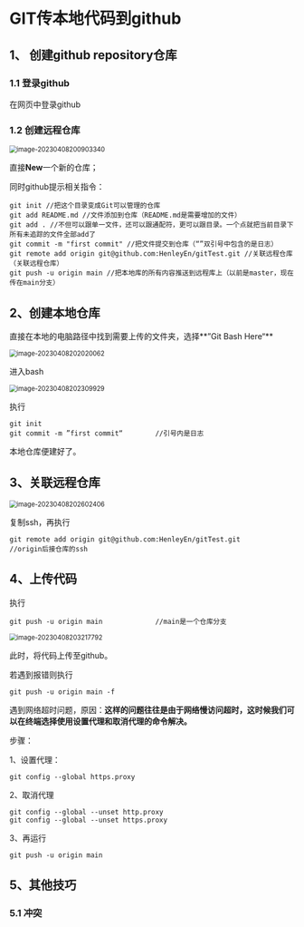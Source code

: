 # GIT传本地代码到github

## 1、 创建github repository仓库

### 1.1 登录github

在网页中登录github

### 1.2 创建远程仓库

<img src="D:\MarkdowPad2_md\随手记\images\image-20230408200903340.png" alt="image-20230408200903340" style="zoom:80%;" />

直接**New**一个新的仓库；

同时github提示相关指令：

```text
git init //把这个目录变成Git可以管理的仓库
git add README.md //文件添加到仓库（README.md是需要增加的文件）
git add . //不但可以跟单一文件，还可以跟通配符，更可以跟目录。一个点就把当前目录下所有未追踪的文件全部add了 
git commit -m "first commit" //把文件提交到仓库（“”双引号中包含的是日志）
git remote add origin git@github.com:HenleyEn/gitTest.git //关联远程仓库（关联远程仓库）
git push -u origin main //把本地库的所有内容推送到远程库上（以前是master，现在传在main分支）
```

## 2、创建本地仓库

直接在本地的电脑路径中找到需要上传的文件夹，选择**”Git Bash Here“**

<img src="D:\MarkdowPad2_md\随手记\images\image-20230408202020062.png" alt="image-20230408202020062" style="zoom:80%;" />

进入bash

<img src="D:\MarkdowPad2_md\随手记\images\image-20230408202309929.png" alt="image-20230408202309929" style="zoom:80%;" />

执行

```text
git init
git commit -m ”first commit“		//引号内是日志
```

本地仓库便建好了。

## 3、关联远程仓库

<img src="D:\MarkdowPad2_md\随手记\images\image-20230408202602406.png" alt="image-20230408202602406" style="zoom:80%;" />

复制ssh，再执行

```text
git remote add origin git@github.com:HenleyEn/gitTest.git		//origin后接仓库的ssh
```

## 4、上传代码

执行

```text
git push -u origin main 			//main是一个仓库分支
```

<img src="D:\MarkdowPad2_md\随手记\images\image-20230408203217792.png" alt="image-20230408203217792" style="zoom:80%;" />

此时，将代码上传至github。

若遇到报错则执行
```text
git push -u origin main -f
```


遇到网络超时问题，原因：**这样的问题往往是由于网络慢访问超时，这时候我们可以在终端选择使用设置代理和取消代理的命令解决。**

步骤：

1、设置代理：

```text
git config --global https.proxy
```

2、取消代理

```text
git config --global --unset http.proxy 
git config --global --unset https.proxy
```

3、再运行

```text
git push -u origin main
```





## 5、其他技巧

### 5.1 冲突


